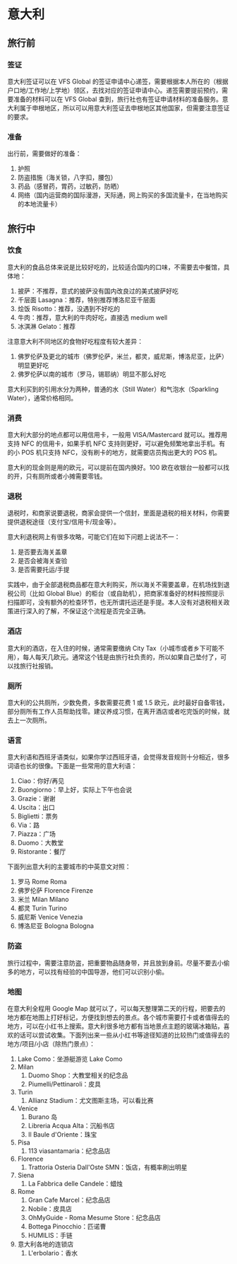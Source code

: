 # 意大利

## 旅行前

### 签证

意大利签证可以在 VFS Global 的签证申请中心递签，需要根据本人所在的（根据户口地/工作地/上学地）领区，去找对应的签证申请中心。递签需要提前预约，需要准备的材料可以在 VFS Global 查到，旅行社也有签证申请材料的准备服务。意大利属于申根地区，所以可以用意大利签证去申根地区其他国家，但需要注意签证的要求。

### 准备

出行前，需要做好的准备：

1. 护照
2. 防盗措施（海关锁，八字扣，腰包）
3. 药品（感冒药，胃药，过敏药，防晒）
4. 网络（国内运营商的国际漫游，天际通，网上购买的多国流量卡，在当地购买的本地流量卡）

## 旅行中

### 饮食

意大利的食品总体来说是比较好吃的，比较适合国内的口味，不需要去中餐馆，具体地：

1. 披萨：不推荐，意式的披萨没有国内改良过的美式披萨好吃
2. 千层面 Lasagna：推荐，特别推荐博洛尼亚千层面
3. 烩饭 Risotto：推荐，没遇到不好吃的
4. 牛肉：推荐，意大利的牛肉好吃，直接选 medium well
5. 冰淇淋 Gelato：推荐

注意意大利不同地区的食物好吃程度有较大差异：

1. 佛罗伦萨及更北的城市（佛罗伦萨，米兰，都灵，威尼斯，博洛尼亚，比萨）明显更好吃
2. 佛罗伦萨以南的城市（罗马，锡耶纳）明显不那么好吃

意大利买到的引用水分为两种，普通的水（Still Water）和气泡水（Sparkling Water），通常价格相同。

### 消费

意大利大部分的地点都可以用信用卡，一般用 VISA/Mastercard 就可以。推荐用支持 NFC 的信用卡，如果手机 NFC 支持则更好，可以避免频繁地拿出手机。有的小 POS 机只支持 NFC，没有刷卡的地方，就需要店员掏出更大的 POS 机。

意大利的现金则是用的欧元，可以提前在国内换好。100 欧在收银台一般都可以找的开，只有厕所或者小摊需要零钱。

### 退税

退税时，和商家说要退税，商家会提供一个信封，里面是退税的相关材料，你需要提供退税途径（支付宝/信用卡/现金等）。

意大利退税网上有很多攻略，可能它们在如下问题上说法不一：

1. 是否要去海关盖章
2. 是否会被海关查验
3. 是否需要托运/手提

实践中，由于全部退税商品都在意大利购买，所以海关不需要盖章，在机场找到退税公司（比如 Global Blue）的柜台（或自助机），把商家准备好的材料按照提示扫描即可，没有额外的检查环节，也无所谓托运还是手提。本人没有对退税相关政策进行深入的了解，不保证这个流程是否完全正确。

### 酒店

意大利的酒店，在入住的时候，通常需要缴纳 City Tax（小城市或者乡下可能不用），每人每天几欧元。通常这个钱是由旅行社负责的，所以如果自己垫付了，可以找旅行社报销。

### 厕所

意大利的公共厕所，少数免费，多数需要花费 1 或 1.5 欧元，此时最好自备零钱，部分厕所有工作人员帮助找零。建议养成习惯，在离开酒店或者吃完饭的时候，就去上一次厕所。

### 语言

意大利语和西班牙语类似，如果你学过西班牙语，会觉得发音规则十分相近，很多词语也长的很像。下面是一些常用的意大利语：

1. Ciao：你好/再见
2. Buongiorno：早上好，实际上下午也会说
3. Grazie：谢谢
4. Uscita：出口
5. Biglietti：票务
6. Via：路
7. Piazza：广场
8. Duomo：大教堂
9. Ristorante：餐厅

下面列出意大利的主要城市的中英意文对照：

1. 罗马 Rome Roma
2. 佛罗伦萨 Florence Firenze
3. 米兰 Milan Milano
4. 都灵 Turin Turino
5. 威尼斯 Venice Venezia
6. 博洛尼亚 Bologna Bologna

### 防盗

旅行过程中，需要注意防盗，把重要物品随身带，并且放到身前。尽量不要去小偷多的地方，可以找有经验的中国导游，他们可以识别小偷。

### 地图

在意大利全程用 Google Map 就可以了，可以每天整理第二天的行程，把要去的地方都在地图上打好标记，方便找到想去的景点。各个城市需要打卡或者值得去的地方，可以在小红书上搜索。意大利很多地方都有当地景点主题的玻璃冰箱贴，喜欢的话可以尝试收集。下面列出来一些从小红书等途径知道的比较热门或值得去的地方/项目/小店（除热门景点）：

1. Lake Como：坐游艇游览 Lake Como
2. Milan
    1. Duomo Shop：大教堂相关的纪念品
    2. Piumelli/Pettinaroli：皮具
3. Turin
    1. Allianz Stadium：尤文图斯主场，可以看比赛
4. Venice
    1. Burano 岛
    2. Libreria Acqua Alta：沉船书店
    3. Il Baule d'Oriente：珠宝
5. Pisa
    1. 113 viasantamaria：纪念品店
6. Florence
    1. Trattoria Osteria Dall'Oste SMN：饭店，有概率刷出明星
7. Siena
    1. La Fabbrica delle Candele：蜡烛
8. Rome
    1. Gran Cafe Marcel：纪念品店
    2. Nobile：皮具店
    3. OhMyGuide - Roma Mesume Store：纪念品店
    4. Bottega Pinocchio：匹诺曹
    5. HUMILIS：手链
9. 意大利各地的连锁店
    1. L'erbolario：香水
